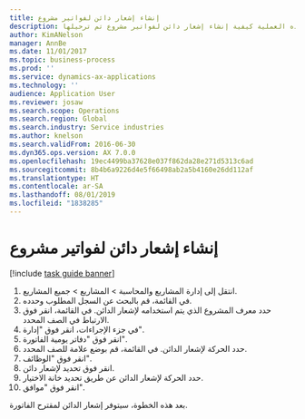```yaml
---
title: إنشاء إشعار دائن لفواتير مشروع
description: توضح هذه العملية كيفية إنشاء إشعار دائن لفواتير مشروع تم ترحيلها.
author: KimANelson
manager: AnnBe
ms.date: 11/01/2017
ms.topic: business-process
ms.prod: ''
ms.service: dynamics-ax-applications
ms.technology: ''
audience: Application User
ms.reviewer: josaw
ms.search.scope: Operations
ms.search.region: Global
ms.search.industry: Service industries
ms.author: knelson
ms.search.validFrom: 2016-06-30
ms.dyn365.ops.version: AX 7.0.0
ms.openlocfilehash: 19ec4499ba37628e037f862da28e271d5313c6ad
ms.sourcegitcommit: 8b4b6a9226d4e5f66498ab2a5b4160e26dd112af
ms.translationtype: HT
ms.contentlocale: ar-SA
ms.lasthandoff: 08/01/2019
ms.locfileid: "1838285"
---
```

# <a name="create-a-credit-note-on-project-invoices"></a>إنشاء إشعار دائن لفواتير مشروع

[!include [task guide banner](../../includes/task-guide-banner.md)]

1. انتقل إلى إدارة المشاريع والمحاسبة > المشاريع > جميع المشاريع. 
2. في القائمة، قم بالبحث عن السجل المطلوب وحدده. 
3. حدد معرف المشروع‬ الذي يتم استخدامه لإشعار الدائن. في القائمة، انقر فوق الارتباط في الصف المحدد. 
4. في جزء الإجراءات، انقر فوق "إدارة". 
5. انقر فوق "دفاتر يومية الفاتورة". 
6. حدد الحركة لإشعار الدائن. في القائمة، قم بوضع علامة للصف المحدد. 
7. انقر فوق "الوظائف". 
8. ‏‏انقر فوق تحديد لإشعار دائن. 
9. حدد الحركة لإشعار الدائن عن طريق تحديد خانة الاختيار.
10. انقر فوق "موافق". 

بعد هذه الخطوة، سيتوفر إشعار الدائن لمقترح الفاتورة.
